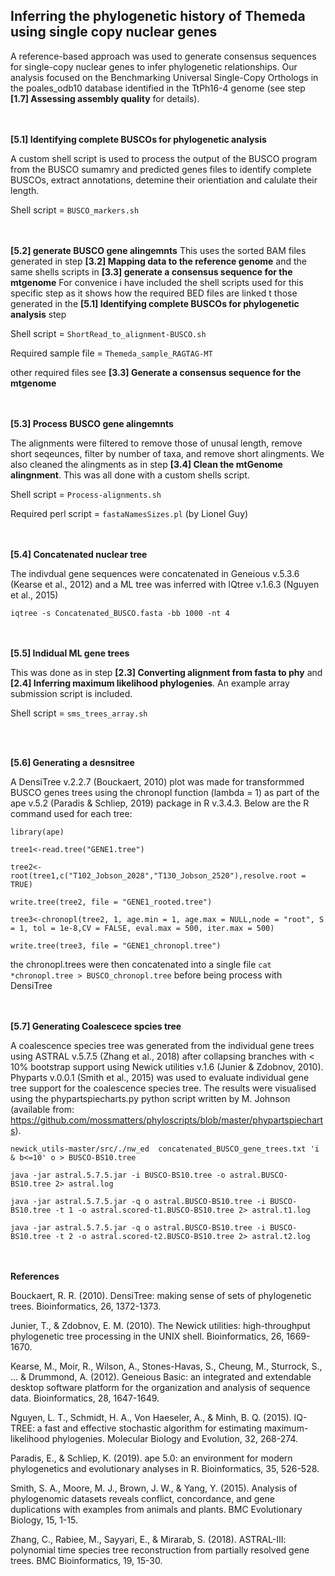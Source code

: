 ## Inferring the phylogenetic history of Themeda using single copy nuclear genes

A reference-based approach was used to generate consensus sequences for single-copy nuclear genes to infer phylogenetic relationships. Our analysis focused on the Benchmarking Universal Single-Copy Orthologs in the poales_odb10 database identified in the TtPh16-4 genome (see step **[1.7] Assessing assembly quality** for details).

<br/><br/>
**[5.1] Identifying complete BUSCOs for phylogenetic analysis**

A custom shell script is used to process the output of the BUSCO program from the BUSCO sumamry and predicted genes files to identify complete BUSCOs, extract annotations, detemine their orientiation and calulate their length.

Shell script = `BUSCO_markers.sh`

<br/><br/>
**[5.2] generate BUSCO gene alingemnts**
This uses the sorted BAM files generated in step **[3.2] Mapping data to the reference genome** and the same shells scripts in **[3.3] generate a consensus sequence for the mtgenome** For convenice i have included the shell scripts used for this specific step as it shows how the required BED files are linked t those generated in the **[5.1] Identifying complete BUSCOs for phylogenetic analysis** step 

Shell script = `ShortRead_to_alignment-BUSCO.sh`

Required sample file = `Themeda_sample_RAGTAG-MT`

other required files see  **[3.3] Generate a consensus sequence for the mtgenome**

<br/><br/>
**[5.3] Process BUSCO gene alingemnts**

The alignments were filtered to remove those of unusal length, remove short seqeunces, filter by number of taxa, and remove short alingments. We also cleaned the alingments as in step **[3.4] Clean the mtGenome alingnment**. This was all done with a custom shells script.

Shell script = `Process-alignments.sh`

Required perl script = `fastaNamesSizes.pl` (by Lionel Guy)

<br/><br/>
**[5.4] Concatenated nuclear tree**

The indivdual gene sequences were concatenated in Geneious v.5.3.6 (Kearse et al., 2012) and a ML tree was inferred with IQtree v.1.6.3 (Nguyen et al., 2015)

`iqtree -s Concatenated_BUSCO.fasta -bb 1000 -nt 4`

<br/><br/>
**[5.5] Indidual ML gene trees**

This was done as in step **[2.3] Converting alignment from fasta to phy** and **[2.4] Inferring maximum likelihood phylogenies**. An example array submission script is included. 

Shell script = `sms_trees_array.sh`

<br/><br/>

**[5.6] Generating a desnsitree**

A DensiTree v.2.2.7 (Bouckaert, 2010) plot was made for transformmed BUSCO genes trees using the chronopl function (lambda = 1) as part of the ape v.5.2 (Paradis & Schliep, 2019) package in R v.3.4.3. Below are the R command used for each tree:

`library(ape)`

`tree1<-read.tree("GENE1.tree")`

`tree2<-root(tree1,c("T102_Jobson_2028","T130_Jobson_2520"),resolve.root = TRUE)`

`write.tree(tree2, file = "GENE1_rooted.tree")`

`tree3<-chronopl(tree2, 1, age.min = 1, age.max = NULL,node = "root", S = 1, tol = 1e-8,CV = FALSE, eval.max = 500, iter.max = 500)`

`write.tree(tree3, file = "GENE1_chronopl.tree")`

the chronopl.trees were then concatenated into a single file `cat *chronopl.tree > BUSCO_chronopl.tree` before being process with DensiTree

<br/><br/>
**[5.7] Generating Coalescece spcies tree**

A coalescence species tree was generated from the individual gene trees using ASTRAL v.5.7.5 (Zhang et al., 2018) after collapsing branches with < 10% bootstrap support using Newick utilities v.1.6 (Junier & Zdobnov, 2010). Phyparts v.0.0.1 (Smith et al., 2015) was used to evaluate individual gene tree support for the coalescence species tree. The results were visualised using the phypartspiecharts.py python script written by M. Johnson (available from: https://github.com/mossmatters/phyloscripts/blob/master/phypartspiecharts).

`newick_utils-master/src/./nw_ed  concatenated_BUSCO_gene_trees.txt 'i & b<=10' o > BUSCO-BS10.tree`

`java -jar astral.5.7.5.jar -i BUSCO-BS10.tree -o astral.BUSCO-BS10.tree 2> astral.log`

`java -jar astral.5.7.5.jar -q o astral.BUSCO-BS10.tree -i BUSCO-BS10.tree -t 1 -o astral.scored-t1.BUSCO-BS10.tree 2> astral.t1.log`

`java -jar astral.5.7.5.jar -q o astral.BUSCO-BS10.tree -i BUSCO-BS10.tree -t 2 -o astral.scored-t2.BUSCO-BS10.tree 2> astral.t2.log`

 
<br/><br/>
**References**

Bouckaert, R. R. (2010). DensiTree: making sense of sets of phylogenetic trees. Bioinformatics, 26, 1372-1373.

Junier, T., & Zdobnov, E. M. (2010). The Newick utilities: high-throughput phylogenetic tree processing in the UNIX shell. Bioinformatics, 26, 1669-1670.

Kearse, M., Moir, R., Wilson, A., Stones-Havas, S., Cheung, M., Sturrock, S., ... & Drummond, A. (2012). Geneious Basic: an integrated and extendable desktop software platform for the organization and analysis of sequence data. Bioinformatics, 28, 1647-1649.

Nguyen, L. T., Schmidt, H. A., Von Haeseler, A., & Minh, B. Q. (2015). IQ-TREE: a fast and effective stochastic algorithm for estimating maximum-likelihood phylogenies. Molecular Biology and Evolution, 32, 268-274.

Paradis, E., & Schliep, K. (2019). ape 5.0: an environment for modern phylogenetics and evolutionary analyses in R. Bioinformatics, 35, 526-528.

Smith, S. A., Moore, M. J., Brown, J. W., & Yang, Y. (2015). Analysis of phylogenomic datasets reveals conflict, concordance, and gene duplications with examples from animals and plants. BMC Evolutionary Biology, 15, 1-15.

Zhang, C., Rabiee, M., Sayyari, E., & Mirarab, S. (2018). ASTRAL-III: polynomial time species tree reconstruction from partially resolved gene trees. BMC Bioinformatics, 19, 15-30.
